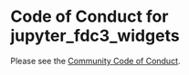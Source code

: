 # Code of Conduct for jupyter_fdc3_widgets

Please see the [Community Code of Conduct](https://www.finos.org/code-of-conduct).

